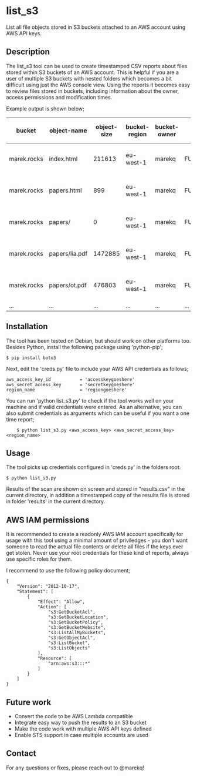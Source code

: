list_s3
=========

List all file objects stored in S3 buckets attached to an AWS account using AWS API keys. 


Description
------------

The list_s3 tool can be used to create timestamped CSV reports about files stored within S3 buckets of an AWS account. This is helpful if you are a user of multiple S3 buckets with nested folders which becomes a bit difficult using just the AWS console view. Using the reports it becomes easy to review files stored in buckets, including information about the owner, access permissions and modification times. 

Example output is shown below;

| bucket       | object-name            | object-size  | bucket-region  | bucket-owner  | bucket-permission  | storage-type  | bucket-create-date  | bucket-create-unix  | file-create-date  | file-create-unix | 
|--------------|------------------------|--------------|----------------|---------------|--------------------|---------------|---------------------|---------------------|-------------------|------------------|
| marek.rocks  | index.html             | 211613       | eu-west-1      | marekq        | FULL_CONTROL       | STANDARD      | 2016-06-05_03-00    | 1465092040          | 2016-06-03_21-36  | 1464986192       | 
| marek.rocks  | papers.html            | 899          | eu-west-1      | marekq        | FULL_CONTROL       | STANDARD      | 2016-06-05_03-00    | 1465092040          | 2016-06-03_21-36  | 1464986192       | 
| marek.rocks  | papers/                | 0            | eu-west-1      | marekq        | FULL_CONTROL       | STANDARD      | 2016-06-05_03-00    | 1465092040          | 2016-06-03_21-36  | 1464986206       |
| marek.rocks  | papers/lia.pdf         | 1472885      | eu-west-1      | marekq        | FULL_CONTROL       | STANDARD      | 2016-06-05_03-00    | 1465092040          | 2016-06-03_21-36  | 1464986206       |
| marek.rocks  | papers/ot.pdf          | 476803       | eu-west-1      | marekq        | FULL_CONTROL       | STANDARD      | 2016-06-05_03-00    | 1465092040          | 2016-06-03_21-36  | 1464986207       |
| ...          | ...                    | ...          | ...            | ...           | ...                | ...           | ...                 | ...                 | ...               | ...              |


Installation
------------

The tool has been tested on Debian, but should work on other platforms too. Besides Python, install the following package using 'python-pip';

    $ pip install boto3 

Next, edit the 'creds.py' file to include your AWS API credentials as follows;

    aws_access_key_id           = 'accesskeygoeshere'
    aws_secret_access_key       = 'secretkeygoeshere'
    region_name                 = 'regiongoeshere'

You can run 'python list_s3.py' to check if the tool works well on your machine and if valid credentials were entered. As an alternative, you can also submit credentials as arguments which can be useful if you want a one time report;

        $ python list_s3.py <aws_access_key> <aws_secret_access_key> <region_name>


Usage
-----

The tool picks up credentials configured in 'creds.py' in the folders root. 

    $ python list_s3.py

Results of the scan are shown on screen and stored in "results.csv" in the current directory, in addition a timestamped copy of the results file is stored in folder 'results' in the current directory.


AWS IAM permissions
-------------------

It is recommended to create a readonly AWS IAM account specifically for usage with this tool using a minimal amount of priviledges - you don't want someone to read the actual file contents or delete all files if the keys ever get stolen. Never use your root credentials for these kind of reports, always use specific roles for them. 

I recommend to use the following policy document;
        
    {
        "Version": "2012-10-17",
        "Statement": [
            {
                "Effect": "Allow",
                "Action": [
                    "s3:GetBucketAcl",
                    "s3:GetBucketLocation",
                    "s3:GetBucketPolicy",
                    "s3:GetBucketWebsite",
                    "s3:ListAllMyBuckets",
                    "s3:GetObjectAcl",
                    "s3:ListBucket",
                    "s3:ListObjects"
                ],
                "Resource": [
                    "arn:aws:s3:::*"
                ]
            }
        ]
    }
        

Future work
-----------

- Convert the code to be AWS Lambda compatible 
- Integrate easy way to push the results to an S3 bucket
- Make the code work with multiple AWS API keys defined
- Enable STS support in case multiple accounts are used


Contact
-------

For any questions or fixes, please reach out to @marekq! 
